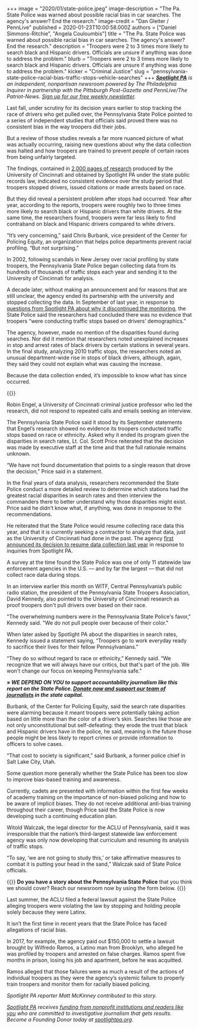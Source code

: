 +++
image = "2020/01/state-police.jpeg"
image-description = "The Pa. State Police was warned about possible racial bias in car searches. The agency's answer? End the research."
image-credit = "Dan Gleiter / PennLive"
published = 2020-01-23T10:00:58.000Z
authors = ["Daniel Simmons-Ritchie", "Angela Couloumbis"]
title = "The Pa. State Police was warned about possible racial bias in car searches. The agency's answer? End the research."
description = "Troopers were 2 to 3 times more likely to search black and Hispanic drivers. Officials are unsure if anything was done to address the problem."
blurb = "Troopers were 2 to 3 times more likely to search black and Hispanic drivers. Officials are unsure if anything was done to address the problem."
kicker = "Criminal Justice"
slug = "pennsylvania-state-police-racial-bias-traffic-stops-vehicle-searches"
+++
<a href="/"><i><b>Spotlight PA</b></i></a><i> is an independent, nonpartisan newsroom powered by The Philadelphia Inquirer in partnership with the Pittsburgh Post-Gazette and PennLive/The Patriot-News. </i><a href="/newsletters/" ><i>Sign up for our free weekly newsletter</i></a><i>.</i>

Last fall, under scrutiny for its decision years earlier to stop tracking the race of drivers who get pulled over, the Pennsylvania State Police pointed to a series of independent studies that officials said proved there was no consistent bias in the way troopers did their jobs.

But a review of those studies reveals a far more nuanced picture of what was actually occurring, raising new questions about why the data collection was halted and how troopers are trained to prevent people of certain races from being unfairly targeted.

The findings, contained in <a href="https://interactives.data.spotlightpa.org/2020/psp-citizen-contact-reports/" >2,000 pages of research</a> produced by the University of Cincinnati and obtained by Spotlight PA under the state public records law, indicated no consistent evidence over the study period that troopers stopped drivers, issued citations or made arrests based on race.

But they did reveal a persistent problem after stops had occurred: Year after year, according to the reports, troopers were roughly two to three times more likely to search black or Hispanic drivers than white drivers. At the same time, the researchers found, troopers were far less likely to find contraband on black and Hispanic drivers compared to white drivers.

“It’s very concerning,” said Chris Burbank, vice president of the Center for Policing Equity, an organization that helps police departments prevent racial profiling. “But not surprising.”

In 2002, following scandals in New Jersey over racial profiling by state troopers, the Pennsylvania State Police began collecting data from its hundreds of thousands of traffic stops each year and sending it to the University of Cincinnati for analysis.

A decade later, without making an announcement and for reasons that are still unclear, the agency ended its partnership with the university and stopped collecting the data. In September of last year, in response to <a href="https://www.spotlightpa.org/news/2019/09/pa-state-police-stopped-tracking-driver-race/" >questions from Spotlight PA about why it discontinued the monitoring</a>, the State Police said the researchers had concluded there was no evidence that troopers “were conducting traffic stops based on drivers’ demographics.”

The agency, however, made no mention of the disparities found during searches. Nor did it mention that researchers noted unexplained increases in stop and arrest rates of black drivers by certain stations in several years. In the final study, analyzing 2010 traffic stops, the researchers noted an unusual department-wide rise in stops of black drivers, although, again, they said they could not explain what was causing the increase.

Because the data collection ended, it’s impossible to know what has since occurred.

{{<newsletter-inline>}}

Robin Engel, a University of Cincinnati criminal justice professor who led the research, did not respond to repeated calls and emails seeking an interview.

The Pennsylvania State Police said it stood by its September statements that Engel’s research showed no evidence its troopers conducted traffic stops based on race or ethnicity. Asked why it ended its program given the disparities in search rates, Lt. Col. Scott Price reiterated that the decision was made by executive staff at the time and that the full rationale remains unknown.

“We have not found documentation that points to a single reason that drove the decision,” Price said in a statement.

In the final years of data analysis, researchers recommended the State Police conduct a more detailed review to determine which stations had the greatest racial disparities in search rates and then interview the commanders there to better understand why those disparities might exist. Price said he didn’t know what, if anything, was done in response to the recommendations.

He reiterated that the State Police would resume collecting race data this year, and that it is currently seeking a contractor to analyze that data, just as the University of Cincinnati had done in the past. The agency <a href="https://www.spotlightpa.org/news/2019/09/pa-state-police-stopped-tracking-driver-race/" >first announced its decision to resume data collection last year</a> in response to inquiries from Spotlight PA.

A survey at the time found the State Police was one of only 11 statewide law enforcement agencies in the U.S. — and by far the largest — that did not collect race data during stops.

In an interview earlier this month on WITF, Central Pennsylvania’s public radio station, the president of the Pennsylvania State Troopers Association, David Kennedy, also pointed to the University of Cincinnati research as proof troopers don't pull drivers over based on their race.

"The overwhelming numbers were in the Pennsylvania State Police's favor," Kennedy said. "We do not pull people over because of their color."

When later asked by Spotlight PA about the disparities in search rates, Kennedy issued a statement saying, “Troopers go to work everyday ready to sacrifice their lives for their fellow Pennsylvanians.”

“They do so without regard to race or ethnicity,” Kennedy said. “We recognize that we will always have our critics, but that's part of the job. We won't change our focus on keeping Pennsylvania safe."

<b>» </b><i><b>WE DEPEND ON YOU to support accountability journalism like this report on the State Police. </b></i><a href="https://www.spotlightpa.org/donate" ><i><b>Donate now and support our team of journalists</b></i></a><i><b> in the state capital.</b></i>

Burbank, of the Center for Policing Equity, said the search rate disparities were alarming because it meant troopers were potentially taking action based on little more than the color of a driver’s skin. Searches like those are not only unconstitutional but self-defeating: they erode the trust that black and Hispanic drivers have in the police, he said, meaning in the future those people might be less likely to report crimes or provide information to officers to solve cases.

“That cost to society is significant,” said Burbank, a former police chief in Salt Lake City, Utah.

Some question more generally whether the State Police has been too slow to improve bias-based training and awareness.

Currently, cadets are presented with information within the first few weeks of academy training on the importance of non-biased policing and how to be aware of implicit biases. They do not receive additional anti-bias training throughout their career, though Price said the State Police is now developing such a continuing education plan.

Witold Walczak, the legal director for the ACLU of Pennsylvania, said it was irresponsible that the nation’s third-largest statewide law enforcement agency was only now developing that curriculum and resuming its analysis of traffic stops.

“To say, ‘we are not going to study this,’ or take affirmative measures to combat it is putting your head in the sand,” Walczak said of State Police officials.

{{<tips-inline>}} <b>Do you have a story about the Pennsylvania State Police</b> that you think we should cover? Reach our newsroom now by using the form below. {{</tips-inline>}}

Last summer, the ACLU filed a federal lawsuit against the State Police alleging troopers were violating the law by stopping and holding people solely because they were Latinx.

It isn’t the first time in recent years that the State Police has faced allegations of racial bias.

In 2017, for example, the agency paid out $150,000 to settle a lawsuit brought by Wilfredo Ramos, a Latino man from Brooklyn, who alleged he was profiled by troopers and arrested on false charges. Ramos spent five months in prison, losing his job and apartment, before he was acquitted.

Ramos alleged that those failures were as much a result of the actions of individual troopers as they were the agency’s systemic failure to properly train troopers and monitor them for racially biased policing.

<i>Spotlight PA reporter Matt McKinney contributed to this story.</i>

<a href="https://www.spotlightpa.org/"><i>Spotlight PA</i></a><i> receives </i><a href="https://www.spotlightpa.org/support"><i>funding from nonprofit institutions and readers like you</i></a><i> who are committed to investigative journalism that gets results. Become a Founding Donor today at </i><a href="https://www.spotlightpa.org/"><i>spotlightpa.org</i></a><i>.</i>
